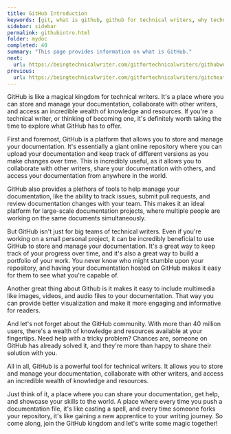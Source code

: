 ```yaml
---
title: GitHub Introduction
keywords: [git, what is github, github for technical writers, why technical writers should use github, github projects]
sidebar: sidebar
permalink: githubintro.html
folder: mydoc
completed: 40
summary: "This page provides information on what is GitHub."
next:
  url: https://beingtechnicalwriter.com/gitfortechnicalwriters/githubworkflow.html
previous:
  url: https://beingtechnicalwriter.com/gitfortechnicalwriters/gitcheatsheet.html
---
```


GitHub is like a magical kingdom for technical writers. It's a place where you can store and manage your documentation, collaborate with other writers, and access an incredible wealth of knowledge and resources. If you're a technical writer, or thinking of becoming one, it's definitely worth taking the time to explore what GitHub has to offer.

First and foremost, GitHub is a platform that allows you to store and manage your documentation. It's essentially a giant online repository where you can upload your documentation and keep track of different versions as you make changes over time. This is incredibly useful, as it allows you to collaborate with other writers, share your documentation with others, and access your documentation from anywhere in the world.

GitHub also provides a plethora of tools to help manage your documentation, like the ability to track issues, submit pull requests, and review documentation changes with your team. This makes it an ideal platform for large-scale documentation projects, where multiple people are working on the same documents simultaneously.

But GitHub isn't just for big teams of technical writers. Even if you're working on a small personal project, it can be incredibly beneficial to use GitHub to store and manage your documentation. It's a great way to keep track of your progress over time, and it's also a great way to build a portfolio of your work. You never know who might stumble upon your repository, and having your documentation hosted on GitHub makes it easy for them to see what you're capable of.

Another great thing about Github is it makes it easy to include multimedia like images, videos, and audio files to your documentation. That way you can provide better visualization and make it more engaging and informative for readers.

And let's not forget about the GitHub community. With more than 40 million users, there's a wealth of knowledge and resources available at your fingertips. Need help with a tricky problem? Chances are, someone on GitHub has already solved it, and they're more than happy to share their solution with you.

All in all, GitHub is a powerful tool for technical writers. It allows you to store and manage your documentation, collaborate with other writers, and access an incredible wealth of knowledge and resources.

Just think of it, a place where you can share your documentation, get help, and showcase your skills to the world. A place where every time you push a documentation file, it's like casting a spell, and every time someone forks your repository, it's like gaining a new apprentice to your writing journey. So come along, join the GitHub kingdom and let's write some magic together!
